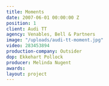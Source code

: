 ```yaml
---
title: Moments
date: 2007-06-01 00:00:00 Z
position: 1
client: Audi TT
agency: Venables, Bell & Partners
image: "/uploads/audi-tt-moment.jpg"
video: 283453894
production-company: Outsider
dop: Ekkehart Pollock
producer: Melinda Nugent
awards: 
layout: project
---
```


